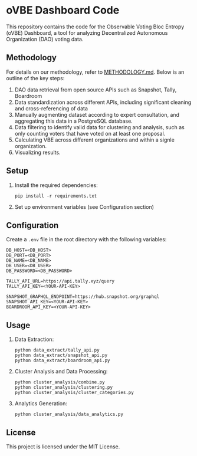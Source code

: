 # oVBE Dashboard Code

This repository contains the code for the Observable Voting Bloc Entropy (oVBE) Dashboard, a tool for analyzing Decentralized Autonomous Organization (DAO) voting data.

## Methodology

For details on our methodology, refer to [METHODOLOGY.md](METHODOLOGY.md). Below is an outline of the key steps:

1. DAO data retrieval from open source APIs such as Snapshot, Tally, Boardroom
2. Data standardization across different APIs, including significant cleaning and cross-referencing of data
3. Manually augmenting dataset according to expert consultation, and aggregating this data in a PostgreSQL database.
4. Data filtering to identify valid data for clustering and analysis, such as only counting voters that have voted on at least one proposal.
5. Calculating VBE across different organizations and within a signle organization.
6. Visualizing results.


## Setup

1. Install the required dependencies:
   ```
   pip install -r requirements.txt
   ```

2. Set up environment variables (see Configuration section)

## Configuration

Create a `.env` file in the root directory with the following variables:

```
DB_HOST=<DB_HOST>
DB_PORT=<DB_PORT>
DB_NAME=<DB_NAME>
DB_USER=<DB_USER>
DB_PASSWORD=<DB_PASSWORD>

TALLY_API_URL=https://api.tally.xyz/query
TALLY_API_KEY=<YOUR-API-KEY>

SNAPSHOT_GRAPHQL_ENDPOINT=https://hub.snapshot.org/graphql
SNAPSHOT_API_KEY=<YOUR-API-KEY>
BOARDROOM_API_KEY=<YOUR-API-KEY>
```

## Usage

1. Data Extraction:
   ```
   python data_extract/tally_api.py
   python data_extract/snapshot_api.py
   python data_extract/boardroom_api.py
   ```

2. Cluster Analysis and Data Processing:
   ```
   python cluster_analysis/combine.py
   python cluster_analysis/clustering.py
   python cluster_analysis/cluster_categories.py
   ```

3. Analytics Generation:
   ```
   python cluster_analysis/data_analytics.py
   ```

## License

This project is licensed under the MIT License.

